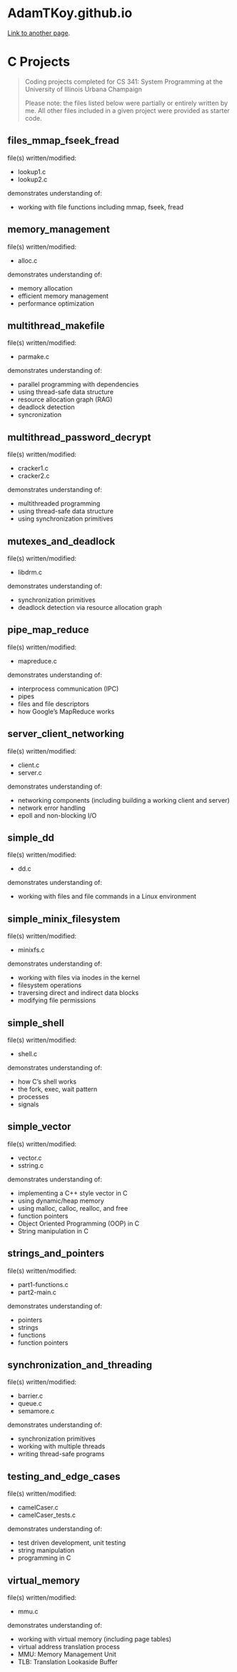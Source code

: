 # AdamTKoy.github.io

[Link to another page](./C_Projects.md).

# C Projects
> Coding projects completed for CS 341: System Programming at the University of Illinois Urbana Champaign
>
> Please note: the files listed below were partially or entirely written by me. All other files included in a given project were provided as starter code.

## files_mmap_fseek_fread

file(s) written/modified: 
* lookup1.c
* lookup2.c

demonstrates understanding of:
* working with file functions including mmap, fseek, fread

## memory_management
file(s) written/modified: 
* alloc.c

demonstrates understanding of:
* memory allocation
* efficient memory management
* performance optimization

## multithread_makefile
file(s) written/modified:
* parmake.c

demonstrates understanding of:
* parallel programming with dependencies
* using thread-safe data structure
* resource allocation graph (RAG)
* deadlock detection
* syncronization

## multithread_password_decrypt
file(s) written/modified:
* cracker1.c
* cracker2.c

demonstrates understanding of:
* multithreaded programming
* using thread-safe data structure
* using synchronization primitives

## mutexes_and_deadlock
file(s) written/modified:
* libdrm.c

demonstrates understanding of:
* synchronization primitives
* deadlock detection via resource allocation graph

## pipe_map_reduce
file(s) written/modified:
* mapreduce.c

demonstrates understanding of:
* interprocess communication (IPC)
* pipes
* files and file descriptors
* how Google’s MapReduce works

## server_client_networking
file(s) written/modified:
* client.c
* server.c

demonstrates understanding of:
* networking components (including building a working client and server)
* network error handling
* epoll and non-blocking I/O

## simple_dd
file(s) written/modified:
* dd.c

demonstrates understanding of:
* working with files and file commands in a Linux environment

## simple_minix_filesystem
file(s) written/modified:
* minixfs.c

demonstrates understanding of:
* working with files via inodes in the kernel
* filesystem operations
* traversing direct and indirect data blocks
* modifying file permissions

## simple_shell
file(s) written/modified:
* shell.c

demonstrates understanding of:
* how C’s shell works
* the fork, exec, wait pattern
* processes
* signals

## simple_vector
file(s) written/modified:
* vector.c
* sstring.c

demonstrates understanding of:
* implementing a C++ style vector in C
* using dynamic/heap memory
* using malloc, calloc, realloc, and free
* function pointers
* Object Oriented Programming (OOP) in C
* String manipulation in C

## strings_and_pointers
file(s) written/modified:
* part1-functions.c
* part2-main.c

demonstrates understanding of:
* pointers
* strings
* functions
* function pointers

## synchronization_and_threading
file(s) written/modified:
* barrier.c
* queue.c
* semamore.c

demonstrates understanding of:
* synchronization primitives
* working with multiple threads
* writing thread-safe programs

## testing_and_edge_cases
file(s) written/modified:
* camelCaser.c
* camelCaser_tests.c

demonstrates understanding of: 
* test driven development, unit testing
* string manipulation
* programming in C

## virtual_memory
file(s) written/modified:
* mmu.c

demonstrates understanding of:
* working with virtual memory (including page tables)
* virtual address translation process
* MMU: Memory Management Unit
* TLB: Translation Lookaside Buffer
